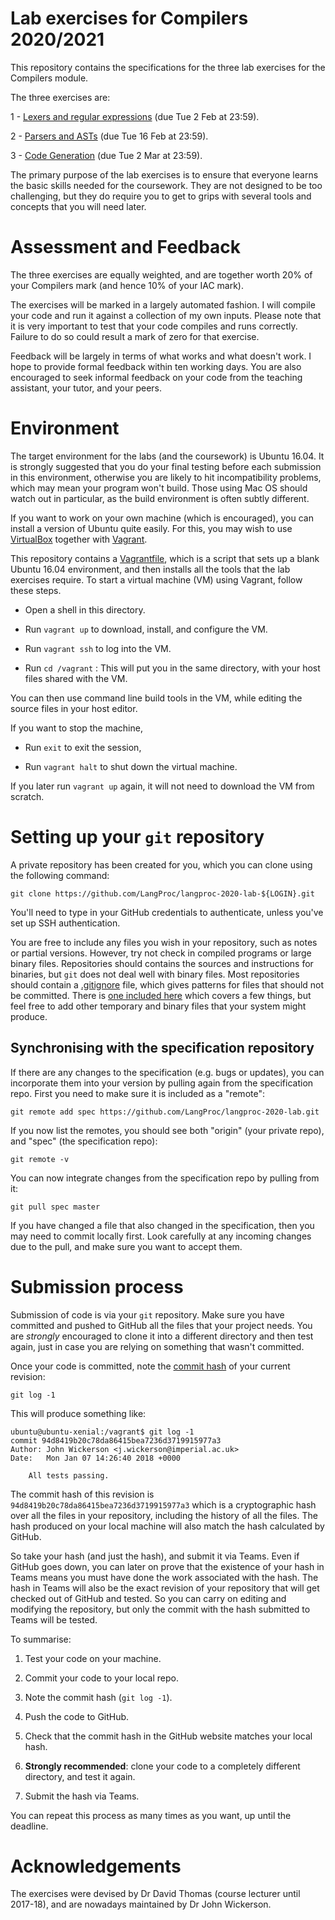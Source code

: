 Lab exercises for Compilers 2020/2021
===============================================

This repository contains the specifications for the three lab exercises for the Compilers module.

The three exercises are:

1 - [Lexers and regular expressions](1-regexes) (due Tue 2 Feb at 23:59).

2 - [Parsers and ASTs](2-parsers) (due Tue 16 Feb at 23:59).

3 - [Code Generation](3-codegen) (due Tue 2 Mar at 23:59).

The primary purpose of the lab exercises is to ensure that everyone learns the basic skills needed for the coursework. They are not designed to be too challenging, but they do require you to get to grips with several tools and concepts that you will need later.


Assessment and Feedback
=======================

The three exercises are equally weighted, and are together worth 20% of your Compilers mark (and hence 10% of your IAC mark).

The exercises will be marked in a largely automated fashion. I will compile your code and run it against a collection of my own inputs. Please note that it is very important to test that your code compiles and runs correctly. Failure to do so could result a mark of zero for that exercise.

Feedback will be largely in terms of what works and what doesn't work. I hope to provide formal feedback within ten working days. You are also encouraged to seek informal feedback on your code from the teaching assistant, your tutor, and your peers.


Environment
===========

The target environment for the labs (and the coursework) is Ubuntu 16.04. It is strongly suggested that you do your final testing before each submission in this environment, otherwise you are likely to hit incompatibility problems, which may mean your program won't build. Those using Mac OS should watch out in particular, as the build environment is often subtly different.

If you want to work on your own machine (which is encouraged), you can install a version of Ubuntu quite easily. For this, you may wish to use [VirtualBox](https://www.virtualbox.org/) together with [Vagrant](https://www.vagrantup.com/).

This repository contains a [Vagrantfile](Vagrantfile), which is a script that sets up a blank Ubuntu 16.04 environment, and then installs all the tools that the lab exercises require. To start a virtual machine (VM) using Vagrant, follow these steps.

- Open a shell in this directory.

- Run `vagrant up` to download, install, and configure the VM.

- Run `vagrant ssh` to log into the VM.

- Run `cd /vagrant` : This will put you in the same directory, with
  your host files shared with the VM.

You can then use command line build tools in the VM, while editing
the source files in your host editor.

If you want to stop the machine,

- Run `exit` to exit the session,

- Run `vagrant halt` to shut down the virtual machine.

If you later run `vagrant up` again, it will not need to download the VM from scratch.


Setting up your `git` repository
================================

A private repository has been created for you, which you can clone using the following command:
````
git clone https://github.com/LangProc/langproc-2020-lab-${LOGIN}.git
````
You'll need to type in your GitHub credentials to authenticate, unless
you've set up SSH authentication.

You are free to include any files you wish in your repository, such as notes or partial versions. However, try not check in compiled programs or large binary files. Repositories should contains the sources and instructions for binaries, but `git` does not deal well with binary files. Most repositories should contain a [.gitignore](https://git-scm.com/docs/gitignore) file, which gives patterns for files that should not be committed. There is [one included here](.gitignore) which covers a few things, but feel free to add other temporary and binary files that your system might produce.

Synchronising with the specification repository
-----------------------------------------------

If there are any changes to the specification (e.g. bugs or updates), you can incorporate them into your version by pulling again from the specification repo. First you need to make sure it is included as a "remote":
````
git remote add spec https://github.com/LangProc/langproc-2020-lab.git
````
If you now list the remotes, you should see both "origin" (your private repo), and "spec" (the specification repo):
````
git remote -v
````
You can now integrate changes from the specification repo by pulling from it:
````
git pull spec master
````

If you have changed a file that also changed in the specification, then you may need to commit locally first. Look carefully at any incoming changes due to the pull, and make sure you want to accept them.

Submission process
==================

Submission of code is via your `git` repository. Make sure you have committed and pushed to GitHub all the files that your project needs. You are _strongly_ encouraged to clone it into a different directory and then test again, just in case you are relying on something that wasn't committed.

Once your code is committed, note the [commit hash](https://blog.thoughtram.io/git/2014/11/18/the-anatomy-of-a-git-commit.html)
of your current revision:

````
git log -1
````
This will produce something like:
````
ubuntu@ubuntu-xenial:/vagrant$ git log -1
commit 94d8419b20c78da86415bea7236d3719915977a3
Author: John Wickerson <j.wickerson@imperial.ac.uk>
Date:   Mon Jan 07 14:26:40 2018 +0000

    All tests passing.
````

The commit hash of this revision is `94d8419b20c78da86415bea7236d3719915977a3`
which is a cryptographic hash over all the files in your
repository, including the history of all the files. The hash produced
on your local machine will also match the hash calculated
by GitHub.

So take your hash (and just the hash), and submit it via Teams.  Even if GitHub goes down, you can later on prove that the existence of your hash in Teams means you must have done the work associated with the hash.  The hash in Teams will also be the exact revision of your repository that will get checked out of GitHub and tested. So you can carry on editing and modifying the repository, but only the commit with the hash submitted to Teams will be tested.

To summarise:

1. Test your code on your machine.

2. Commit your code to your local repo.

3. Note the commit hash (`git log -1`).

4. Push the code to GitHub.

5. Check that the commit hash in the GitHub website matches your local hash.

6. **Strongly recommended**: clone your code to a completely different directory,
    and test it again.

7. Submit the hash via Teams.

You can repeat this process as many times as you want, up until the deadline.

Acknowledgements
================

The exercises were devised by Dr David Thomas (course lecturer until 2017-18), and are nowadays maintained by Dr John Wickerson.
